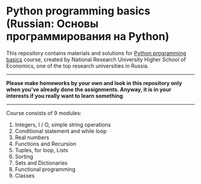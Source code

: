 # Python programming basics (Russian: Основы программирования на Python)
This repository contains materials and solutions for [Python programming basics](https://www.coursera.org/learn/python-osnovy-programmirovaniya) course, created by National Research University Higher School of Economics, one of the top research
universities in Russia.
*** 
**Please make homeworks by your own and look in this repository only when you've already done the assignments. Anyway, it is in your interests if you really want to learn something**.
*** 
Course consists of 9 modules:
1. Integers, I / O, simple string operations
2. Conditional statement and while loop
3. Real numbers
4. Functions and Recursion
5. Tuples, for loop, Lists
6. Sorting
7. Sets and Dictionaries
8. Functional programming
9. Classes
